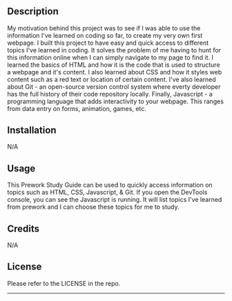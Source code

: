 # <Prework Study Guide Webpage>

## Description

My motivation behind this project was to see if I was able to use the information I've learned on coding so far, to create my very own first webpage.
I built this project to have easy and quick access to different topics I've learned in coding.
It solves the problem of me having to hunt for this information online when I can simply navigate to my page to find it.
I learned the basics of HTML and how it is the code that is used to structure a webpage and it's content.
I also learned about CSS and how it styles web content such as a red text or location of certain content.
I've also learned about Git - an open-source version control system where everty developer has the full history of their code repository locally. 
Finally, Javascript - a programming language that adds interactivity to your webpage. This ranges from data entry on forms, animation, games, etc.

## Installation

N/A

## Usage

This Prework Study Guide can be used to quickly access information on topics such as HTML, CSS, Javascript, & Git.
If you open the DevTools console, you can see the Javascript is running. It will list topics I've learned from prework and I can choose these topics for me to study.


## Credits

N/A

## License

Please refer to the LICENSE in the repo.

---

